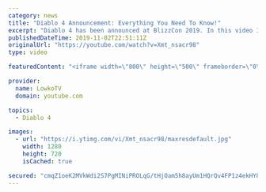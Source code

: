 ```yaml
---
category: news
title: "Diablo 4 Announcement: Everything You Need To Know!"
excerpt: "Diablo 4 has been announced at BlizzCon 2019. In this video I go over everything you need to know about this upcoming Blizzard Entertainment game."
publishedDateTime: 2019-11-02T22:51:11Z
originalUrl: "https://youtube.com/watch?v=Xmt_nsacr98"
type: video

featuredContent: "<iframe width=\"800\" height=\"500\" frameborder=\"0\" src=\"https://www.youtube.com/embed/Xmt_nsacr98\" allow=\"accelerometer; autoplay; encrypted-media; gyroscope; picture-in-picture\" allowfullscreen></iframe>"

provider:
  name: LowkoTV
  domain: youtube.com

topics:
  - Diablo 4

images:
  - url: "https://i.ytimg.com/vi/Xmt_nsacr98/maxresdefault.jpg"
    width: 1280
    height: 720
    isCached: true

secured: "cmqZ1oeK2MVkWdi2S7PgMINiPROLqG/tHjOam5h8ayUm1HQrQv4FP1z4ekHY8wjN7HthY1cRpLyu8gqoz1ibdxbzGqxkpNWQ4xZdmdASqvGIO4RL8UXn2Y/4R4XSMgUjmne31RPv5i6FmkIMAyZ91wbhGUPK7m30pXqwOlWzhwI2NUnLj/y2layt49YZgUMAKFZ9Yd+Rt7BSg+88EbEY1VVX63m0jrwJrTpZ48sRzifSN7XELbOCYt3NHvgits6SDnrnMRz6akEVM8Jrtrlp1GJ2Qtkre8atWjG0wqVDIcquZ+9Gl0mwdGiwdb0pkb4k7nzCu4xzbwMCaOvh27zB4QQn7fbMufgPsCCpJ0ezp5h6vV7+TesklUMFhZwYC2ck+p1twvbGqgzmlk7Owlrc2J9bEQoGNDto9W1kxJguKfQCd1e0NL+k66Rlrca5XIQ8;3FZAqsagzyxFq//F66YzMg=="
---
```


